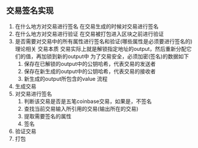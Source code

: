## 交易签名实现
1. 在什么地方对交易进行签名
    在交易生成的时候对交易进行签名
2. 在什么地方对交易进行验证
    在交易被打包进入区块之前进行验证
3. 是否需要对交易中的所有属性进行签名和验证(哪些属性是必须要进行签名的)
理论相关
交易本质
    交易实际上就是解锁指定地址的output，然后重新分配它们的值，再加锁到新的output中
为了交易安全，必须加密(签名)的数据如下
    1. 保存在已解锁的output中的公钥哈希，代表交易的发送者
    2. 保存在新生成的output中的公钥哈希，代表交易的接收者
    3. 新生成的output所包含的value
流程
1. 生成交易
2. 对交易进行签名
    1. 判断该交易是否是五笔coinbase交易，如果是，不签名
    2. 查找当前交易输入所引用的交易(输出所在的交易)
    3. 提取需要签名的属性
    4. 签名
3. 验证交易
4. 打包

